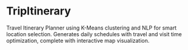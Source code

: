 # TripItinerary
Travel Itinerary Planner using K-Means clustering and NLP for smart location selection. Generates daily schedules with travel and visit time optimization, complete with interactive map visualization.

